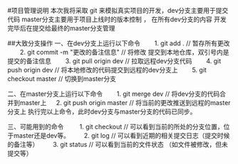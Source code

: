 #项目管理说明
本次我将采取 git 来模拟真实项目的开发，dev分支主要用于提交代码
master分支主要用于项目上线时的版本控制 ， 在所有dev分支的内容
开发完毕后在提交给最终的master分支管理

##大致分支操作
一、在dev分支上运行以下命令
　　1. git add . // 暂存所有更改
　　2. git commit -m "更改的备注信息" // 将修改 提交到本地仓库，双引号内是提交的备注信息
　　3. git pull origin dev // 拉取远程dev分支代码
　　4. git push origin dev // 将本地修改的代码提交到远程的dev分支上
　　5. git checkout master // 切换到master分支

二、在master分支上运行以下命令
　　1. git merge dev // 将dev分支的代码合并到master上
　 2. git push origin master // 将当前的更改推送到远程的master分支上
执行完以上命令，此时dev分支与master分支的代码已同步。

三、可能用到的命令
　　 1. git checkout // 可以看到当前的所处的分支位置，位于master还是dev等。
　　2. git log // 可以看到近期的相关提交日志（提交时候的备注等）
　　3. git status // 可以看到当前的文件状态 （如文件被修改，但未提交等）


